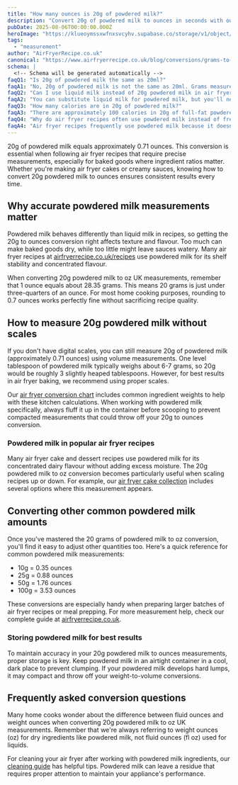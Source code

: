 ```yaml
---
title: "How many ounces is 20g of powdered milk?"
description: "Convert 20g of powdered milk to ounces in seconds with our easy guide. Perfect for air fryer recipes and precise baking measurements."
pubDate: 2025-08-06T00:00:00.000Z
heroImage: "https://klueoymssxwfnxsvcyhv.supabase.co/storage/v1/object/public/Shmucket/20g-powdered-milk-to-ounces.webp"
tags:
  - "measurement"
author: "AirFryerRecipe.co.uk"
canonical: "https://www.airfryerrecipe.co.uk/blog/conversions/grams-to-ounces/20g-powdered-milk-to-ounces"
schema: |
  <!-- Schema will be generated automatically -->
faqQ1: "Is 20g of powdered milk the same as 20ml?"
faqA1: "No, 20g of powdered milk is not the same as 20ml. Grams measure weight while millilitres measure volume. Since powdered milk is a dry ingredient, its volume can vary based on how compacted it is. For accuracy in air fryer recipes, always weigh powdered milk rather than using volume measurements."
faqQ2: "Can I use liquid milk instead of 20g powdered milk in air fryer recipes?"
faqA2: "You can substitute liquid milk for powdered milk, but you'll need to adjust other recipe ingredients. Generally, 20g powdered milk equals about 200ml of liquid milk, but this will add extra moisture to your recipe. For air fryer baking, it's often better to stick with powdered milk as specified to maintain the right texture."
faqQ3: "How many calories are in 20g of powdered milk?"
faqA3: "There are approximately 100 calories in 20g of full-fat powdered milk, or about 80 calories in skimmed powdered milk. The calorie content doesn't change when converting 20g powdered milk to ounces, as it's still the same amount of product just measured differently. This makes powdered milk a calorie-dense ingredient in air fryer recipes."
faqQ4: "Why do air fryer recipes often use powdered milk instead of fresh?"
faqA4: "Air fryer recipes frequently use powdered milk because it doesn't add excess moisture that could prevent proper crisping. The concentrated dairy flavour also comes through better in the quick cooking environment. Plus, powdered milk has a longer shelf life than fresh milk, making it convenient for keeping on hand when inspiration strikes."
---
```

<p>20g of powdered milk equals approximately 0.71 ounces. This conversion is essential when following air fryer recipes that require precise measurements, especially for baked goods where ingredient ratios matter. Whether you're making air fryer cakes or creamy sauces, knowing how to convert 20g powdered milk to ounces ensures consistent results every time.</p>

<h2>Why accurate powdered milk measurements matter</h2>
<p>Powdered milk behaves differently than liquid milk in recipes, so getting the 20g to ounces conversion right affects texture and flavour. Too much can make baked goods dry, while too little might leave sauces watery. Many air fryer recipes at <a href=https://www.airfryerrecipe.co.uk/recipes>airfryerrecipe.co.uk/recipes</a> use powdered milk for its shelf stability and concentrated flavour.</p>
<p>When converting 20g powdered milk to oz UK measurements, remember that 1 ounce equals about 28.35 grams. This means 20 grams is just under three-quarters of an ounce. For most home cooking purposes, rounding to 0.7 ounces works perfectly fine without sacrificing recipe quality.</p>

<h2>How to measure 20g powdered milk without scales</h2>
<p>If you don't have digital scales, you can still measure 20g of powdered milk (approximately 0.71 ounces) using volume measurements. One level tablespoon of powdered milk typically weighs about 6-7 grams, so 20g would be roughly 3 slightly heaped tablespoons. However, for best results in air fryer baking, we recommend using proper scales.</p>
<p>Our <a href=https://www.airfryerrecipe.co.uk/air-fryer-conversion-chart>air fryer conversion chart</a> includes common ingredient weights to help with these kitchen calculations. When working with powdered milk specifically, always fluff it up in the container before scooping to prevent compacted measurements that could throw off your 20g to ounces conversion.</p>

<h3>Powdered milk in popular air fryer recipes</h3>
<p>Many air fryer cake and dessert recipes use powdered milk for its concentrated dairy flavour without adding excess moisture. The 20g powdered milk to oz conversion becomes particularly useful when scaling recipes up or down. For example, our <a href=https://www.airfryerrecipe.co.uk/recipe-category/cakes>air fryer cake collection</a> includes several options where this measurement appears.</p>

<h2>Converting other common powdered milk amounts</h2>
<p>Once you've mastered the 20 grams of powdered milk to oz conversion, you'll find it easy to adjust other quantities too. Here's a quick reference for common powdered milk measurements:</p>
<ul>
<li>10g = 0.35 ounces</li>
<li>25g = 0.88 ounces</li>
<li>50g = 1.76 ounces</li>
<li>100g = 3.53 ounces</li>
</ul>
<p>These conversions are especially handy when preparing larger batches of air fryer recipes or meal prepping. For more measurement help, check our complete guide at <a href=https://www.airfryerrecipe.co.uk>airfryerrecipe.co.uk</a>.</p>

<h3>Storing powdered milk for best results</h3>
<p>To maintain accuracy in your 20g powdered milk to ounces measurements, proper storage is key. Keep powdered milk in an airtight container in a cool, dark place to prevent clumping. If your powdered milk develops hard lumps, it may compact and throw off your weight-to-volume conversions.</p>

<h2>Frequently asked conversion questions</h2>
<p>Many home cooks wonder about the difference between fluid ounces and weight ounces when converting 20g powdered milk to oz UK measurements. Remember that we're always referring to weight ounces (oz) for dry ingredients like powdered milk, not fluid ounces (fl oz) used for liquids.</p>
<p>For cleaning your air fryer after working with powdered milk ingredients, our <a href=https://www.airfryerrecipe.co.uk/air-fryer-cleaner>cleaning guide</a> has helpful tips. Powdered milk can leave a residue that requires proper attention to maintain your appliance's performance.</p>
